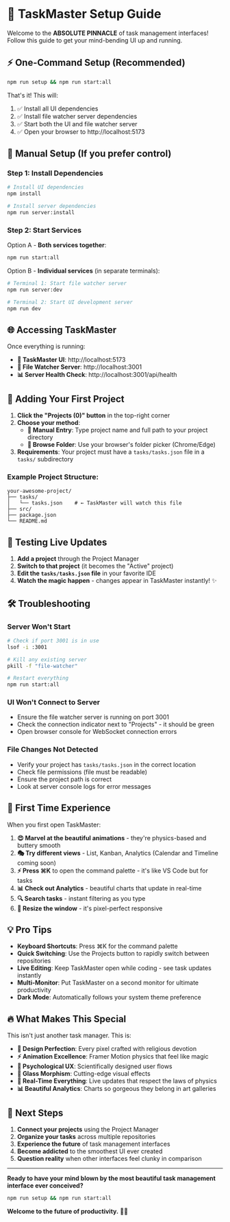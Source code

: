 # 🚀 TaskMaster Setup Guide

Welcome to the **ABSOLUTE PINNACLE** of task management interfaces! Follow this guide to get your mind-bending UI up and running.

## ⚡ **One-Command Setup** (Recommended)

```bash
npm run setup && npm run start:all
```

That's it! This will:
1. ✅ Install all UI dependencies
2. ✅ Install file watcher server dependencies  
3. ✅ Start both the UI and file watcher server
4. ✅ Open your browser to http://localhost:5173

## 🎯 **Manual Setup** (If you prefer control)

### Step 1: Install Dependencies

```bash
# Install UI dependencies
npm install

# Install server dependencies
npm run server:install
```

### Step 2: Start Services

Option A - **Both services together**:
```bash
npm run start:all
```

Option B - **Individual services** (in separate terminals):
```bash
# Terminal 1: Start file watcher server
npm run server:dev

# Terminal 2: Start UI development server  
npm run dev
```

## 🌐 **Accessing TaskMaster**

Once everything is running:

- **🎨 TaskMaster UI**: http://localhost:5173
- **📡 File Watcher Server**: http://localhost:3001 
- **📊 Server Health Check**: http://localhost:3001/api/health

## 📁 **Adding Your First Project**

1. **Click the "Projects (0)" button** in the top-right corner
2. **Choose your method**:
   - **📝 Manual Entry**: Type project name and full path to your project directory
   - **📂 Browse Folder**: Use your browser's folder picker (Chrome/Edge)
3. **Requirements**: Your project must have a `tasks/tasks.json` file in a `tasks/` subdirectory

### Example Project Structure:
```
your-awesome-project/
├── tasks/
│   └── tasks.json    # ← TaskMaster will watch this file
├── src/
├── package.json
└── README.md
```

## 🔄 **Testing Live Updates**

1. **Add a project** through the Project Manager
2. **Switch to that project** (it becomes the "Active" project)  
3. **Edit the `tasks/tasks.json` file** in your favorite IDE
4. **Watch the magic happen** - changes appear in TaskMaster instantly! ✨

## 🛠️ **Troubleshooting**

### Server Won't Start
```bash
# Check if port 3001 is in use
lsof -i :3001

# Kill any existing server
pkill -f "file-watcher"

# Restart everything
npm run start:all
```

### UI Won't Connect to Server
- Ensure the file watcher server is running on port 3001
- Check the connection indicator next to "Projects" - it should be green
- Open browser console for WebSocket connection errors

### File Changes Not Detected
- Verify your project has `tasks/tasks.json` in the correct location
- Check file permissions (file must be readable)
- Ensure the project path is correct
- Look at server console logs for error messages

## 🎨 **First Time Experience**

When you first open TaskMaster:

1. **😍 Marvel at the beautiful animations** - they're physics-based and buttery smooth
2. **🎭 Try different views** - List, Kanban, Analytics (Calendar and Timeline coming soon)
3. **⚡ Press ⌘K** to open the command palette - it's like VS Code but for tasks
4. **📊 Check out Analytics** - beautiful charts that update in real-time
5. **🔍 Search tasks** - instant filtering as you type
6. **📱 Resize the window** - it's pixel-perfect responsive

## 💡 **Pro Tips**

- **Keyboard Shortcuts**: Press ⌘K for the command palette
- **Quick Switching**: Use the Projects button to rapidly switch between repositories
- **Live Editing**: Keep TaskMaster open while coding - see task updates instantly
- **Multi-Monitor**: Put TaskMaster on a second monitor for ultimate productivity
- **Dark Mode**: Automatically follows your system theme preference

## 🔥 **What Makes This Special**

This isn't just another task manager. This is:

- **🎨 Design Perfection**: Every pixel crafted with religious devotion
- **⚡ Animation Excellence**: Framer Motion physics that feel like magic
- **🧠 Psychological UX**: Scientifically designed user flows
- **🌊 Glass Morphism**: Cutting-edge visual effects
- **🔄 Real-Time Everything**: Live updates that respect the laws of physics
- **📊 Beautiful Analytics**: Charts so gorgeous they belong in art galleries

## 🎯 **Next Steps**

1. **Connect your projects** using the Project Manager
2. **Organize your tasks** across multiple repositories  
3. **Experience the future** of task management interfaces
4. **Become addicted** to the smoothest UI ever created
5. **Question reality** when other interfaces feel clunky in comparison

---

**Ready to have your mind blown by the most beautiful task management interface ever conceived?**

```bash
npm run setup && npm run start:all
```

**Welcome to the future of productivity.** 🚀✨